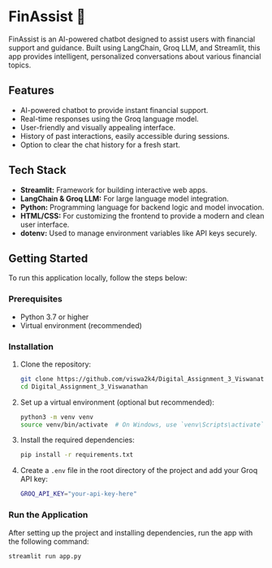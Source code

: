 # FinAssist 🤖

FinAssist is an AI-powered chatbot designed to assist users with financial support and guidance. Built using LangChain, Groq LLM, and Streamlit, this app provides intelligent, personalized conversations about various financial topics. 

## Features
- AI-powered chatbot to provide instant financial support.
- Real-time responses using the Groq language model.
- User-friendly and visually appealing interface.
- History of past interactions, easily accessible during sessions.
- Option to clear the chat history for a fresh start.

## Tech Stack
- **Streamlit:** Framework for building interactive web apps.
- **LangChain & Groq LLM:** For large language model integration.
- **Python:** Programming language for backend logic and model invocation.
- **HTML/CSS:** For customizing the frontend to provide a modern and clean user interface.
- **dotenv:** Used to manage environment variables like API keys securely.

## Getting Started

To run this application locally, follow the steps below:

### Prerequisites

- Python 3.7 or higher
- Virtual environment (recommended)

### Installation

1. Clone the repository:
    ```bash
    git clone https://github.com/viswa2k4/Digital_Assignment_3_Viswanathan.git
    cd Digital_Assignment_3_Viswanathan
    ```

2. Set up a virtual environment (optional but recommended):
    ```bash
    python3 -m venv venv
    source venv/bin/activate  # On Windows, use `venv\Scripts\activate`
    ```

3. Install the required dependencies:
    ```bash
    pip install -r requirements.txt
    ```

4. Create a `.env` file in the root directory of the project and add your Groq API key:
    ```bash
    GROQ_API_KEY="your-api-key-here"
    ```

### Run the Application

After setting up the project and installing dependencies, run the app with the following command:

```bash
streamlit run app.py
